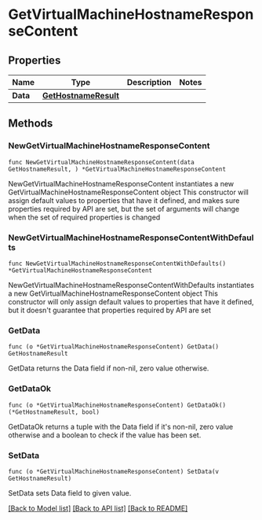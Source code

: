 # GetVirtualMachineHostnameResponseContent

## Properties

Name | Type | Description | Notes
------------ | ------------- | ------------- | -------------
**Data** | [**GetHostnameResult**](GetHostnameResult.md) |  | 

## Methods

### NewGetVirtualMachineHostnameResponseContent

`func NewGetVirtualMachineHostnameResponseContent(data GetHostnameResult, ) *GetVirtualMachineHostnameResponseContent`

NewGetVirtualMachineHostnameResponseContent instantiates a new GetVirtualMachineHostnameResponseContent object
This constructor will assign default values to properties that have it defined,
and makes sure properties required by API are set, but the set of arguments
will change when the set of required properties is changed

### NewGetVirtualMachineHostnameResponseContentWithDefaults

`func NewGetVirtualMachineHostnameResponseContentWithDefaults() *GetVirtualMachineHostnameResponseContent`

NewGetVirtualMachineHostnameResponseContentWithDefaults instantiates a new GetVirtualMachineHostnameResponseContent object
This constructor will only assign default values to properties that have it defined,
but it doesn't guarantee that properties required by API are set

### GetData

`func (o *GetVirtualMachineHostnameResponseContent) GetData() GetHostnameResult`

GetData returns the Data field if non-nil, zero value otherwise.

### GetDataOk

`func (o *GetVirtualMachineHostnameResponseContent) GetDataOk() (*GetHostnameResult, bool)`

GetDataOk returns a tuple with the Data field if it's non-nil, zero value otherwise
and a boolean to check if the value has been set.

### SetData

`func (o *GetVirtualMachineHostnameResponseContent) SetData(v GetHostnameResult)`

SetData sets Data field to given value.



[[Back to Model list]](../README.md#documentation-for-models) [[Back to API list]](../README.md#documentation-for-api-endpoints) [[Back to README]](../README.md)


